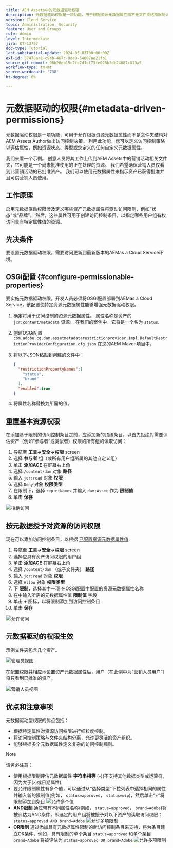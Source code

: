 ```yaml
---
title: AEM Assets中的元数据驱动权限
description: 元数据驱动权限是一项功能，用于根据资源元数据属性而不是文件夹结构限制访问。
version: Cloud Service
topic: Administration, Security
feature: User and Groups
role: Admin
level: Intermediate
jira: KT-13757
doc-type: Tutorial
last-substantial-update: 2024-05-03T00:00:00Z
exl-id: 57478aa1-c9ab-467c-9de0-54807ae21fb1
source-git-commit: 98b26eb15c2fe7d1cf73fe028b2db24087c813a5
workflow-type: tm+mt
source-wordcount: '738'
ht-degree: 0%

---
```


# 元数据驱动的权限{#metadata-driven-permissions}

元数据驱动权限是一项功能，可用于允许根据资源元数据属性而不是文件夹结构对AEM Assets Author做出访问控制决策。 利用此功能，您可以定义访问控制策略以评估属性，例如资源状态、类型或您定义的任何自定义元数据属性。

我们来看一个示例。 创意人员将其工作上传到AEM Assets中的营销活动相关文件夹，它可能是一个尚未批准使用的正在处理的资源。 我们希望确保营销人员仅看到此营销活动的已批准资产。 我们可以使用元数据属性来指示资产已获得批准并且可供营销人员使用。

## 工作原理

启用元数据驱动权限涉及定义哪些资产元数据属性将驱动访问限制，例如“状态”或“品牌”。 然后，这些属性可用于创建访问控制条目，以指定哪些用户组有权访问具有特定属性值的资源。

## 先决条件

要设置元数据驱动权限，需要访问更新到最新版本的AEMas a Cloud Service环境。

## OSGi配置 {#configure-permissionable-properties}

要实施元数据驱动权限，开发人员必须将OSGi配置部署到AEMas a Cloud Service，该配置使特定资源元数据属性能够增强元数据驱动权限。

1. 确定将用于访问控制的资源元数据属性。 属性名称是资产的 `jcr:content/metadata` 资源。 在我们的案例中，它将是一个名为 `status`.
1. 创建OSGi配置 `com.adobe.cq.dam.assetmetadatarestrictionprovider.impl.DefaultRestrictionProviderConfiguration.cfg.json` 在您的AEM Maven项目中。
1. 将以下JSON粘贴到创建的文件中：

   ```json
   {
     "restrictionPropertyNames":[
       "status",
       "brand"
     ],
     "enabled":true
   }
   ```

1. 将属性名称替换为所需的值。

## 重置基本资源权限

在添加基于限制的访问控制条目之前，应添加新的顶级条目，以首先拒绝对需要评估资产（例如“参与者”或类似者）权限的所有组的读取访问：

1. 导航至 __工具→安全→权限__ screen
1. 选择 __参与者__ 组（或所有用户组所属的其他自定义组）
1. 单击 __添加ACE__ 在屏幕右上角
1. 选择 `/content/dam` 对象 __路径__
1. 输入 `jcr:read` 对象 __权限__
1. 选择 `Deny` 对象 __权限类型__
1. 在限制下，选择 `rep:ntNames` 并输入 `dam:Asset` 作为 __限制值__
1. 单击 __保存__

![拒绝访问](./assets/metadata-driven-permissions/deny-access.png)

## 按元数据授予对资源的访问权限

现在可以添加访问控制条目，以根据 [已配置资源元数据属性值](#configure-permissionable-properties).

1. 导航至 __工具→安全→权限__ screen
1. 选择应具有资产访问权限的用户组
1. 单击 __添加ACE__ 在屏幕右上角
1. 选择 `/content/dam` （或子文件夹） __路径__
1. 输入 `jcr:read` 对象 __权限__
1. 选择 `Allow` 对象 __权限类型__
1. 下 __限制__，选择其中一项 [在OSGi配置中配置的资源元数据属性名称](#configure-permissionable-properties)
1. 在中输入所需的元数据属性值 __限制值__ 字段
1. 单击 __+__ 图标，以将限制添加到访问控制条目
1. 单击 __保存__

![允许访问](./assets/metadata-driven-permissions/allow-access.png)

## 元数据驱动的权限生效

示例文件夹包含几个资产。

![管理员视图](./assets/metadata-driven-permissions/admin-view.png)

在配置权限并相应地设置资产元数据属性后，用户（在此例中为“营销人员用户”）将只看到已批准的资产。

![营销人员视图](./assets/metadata-driven-permissions/marketeer-view.png)

## 优点和注意事项

元数据驱动型权限的优点包括：

- 根据特定属性对资源访问权限进行细粒度控制。
- 将访问控制策略与文件夹结构分离，允许更灵活的资产组织。
- 能够根据多个元数据属性定义复杂的访问控制规则。

>[!NOTE]
>
> 请务必注意：
> 
> - 使用根据限制评估元数据属性 __字符串相等__ (`=`)(不支持其他数据类型或运算符，因为大于(`>`)或日期属性)
> - 要允许限制属性有多个值，可以通过从“选择类型”下拉列表中选择相同的属性并输入新的限制值(例如， `status=approved`， `status=wip`)，然后单击“+”将限制添加到条目
> ![允许多个值](./assets/metadata-driven-permissions/allow-multiple-values.png)
> - __AND限制__ 通过带有不同属性名称(例如， `status=approved`， `brand=Adobe`)将被评估为AND条件，即选定的用户组将被授予对以下资产的读取访问权限： `status=approved AND brand=Adobe`
> ![允许多项限制](./assets/metadata-driven-permissions/allow-multiple-restrictions.png)
> - __OR限制__ 通过添加具有元数据属性限制的新访问控制条目来支持，将为条目建立OR条件，例如，具有限制的单个条目 `status=approved` 和单个条目 `brand=Adobe` 将被评估为 `status=approved OR brand=Adobe`
> ![允许多项限制](./assets/metadata-driven-permissions/allow-multiple-aces.png)
